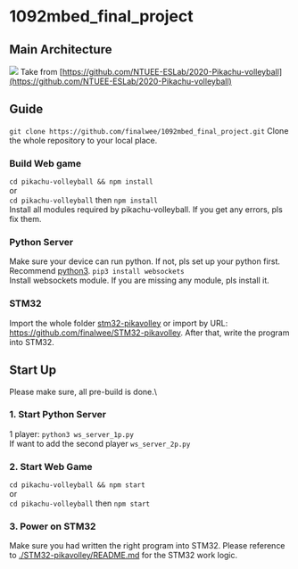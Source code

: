 # 1092mbed_final_project

## Main Architecture
![](./stuff/main_architecture.png)
Take from [https://github.com/NTUEE-ESLab/2020-Pikachu-volleyball](https://github.com/NTUEE-ESLab/2020-Pikachu-volleyball)

## Guide
`git clone https://github.com/finalwee/1092mbed_final_project.git`
Clone the whole repository to your local place.

### Build Web game
`cd pikachu-volleyball && npm install`\
or\
`cd pikachu-volleyball` then `npm install`\
Install all modules required by pikachu-volleyball. If you get any errors, pls fix them.

### Python Server
Make sure your device can run python. If not, pls set up your python first. Recommend [python3](https://www.python.org/downloads/).
`pip3 install websockets`\
Install websockets module. If you are missing any module, pls install it.

### STM32
Import the whole folder [stm32-pikavolley](./stm32-pikavolley) or import by URL: https://github.com/finalwee/STM32-pikavolley.
After that, write the program into STM32.

## Start Up
Please make sure, all pre-build is done.\

### 1. Start Python Server
1 player: `python3 ws_server_1p.py`\
If want to add the second player `ws_server_2p.py`

### 2. Start Web Game
`cd pikachu-volleyball && npm start`\
or\
`cd pikachu-volleyball` then `npm start`

### 3. Power on STM32
Make sure you had written the right program into STM32. Please reference to [./STM32-pikavolley/README.md](./STM32-pikavolley/README.md) for the STM32 work logic.
